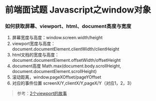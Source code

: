 # 前端面试题 Javascript之window对象

### 如何获取屏幕、viewport、html、document高度与宽度
1. 屏幕宽度与高度：window.screen.width/height
2. viewport宽度与高度：document.documentElement.clientWidth/clientHeight
3. html文档的宽度与高度：document.documentElement.offsetWidth/offsetHeight
4. document高度 Math.max(document.body.scrollHeight, document.documentElement.scrollHeight)
5. 滚动距离，window.pageXOffset/pageYOffset
6. 对应的事件位置 screenX/Y,clientX/Y,pageX/Y（对应1，2，3）

> 参考：[2个viewport的故事](http://weizhifeng.net/viewports.html)



